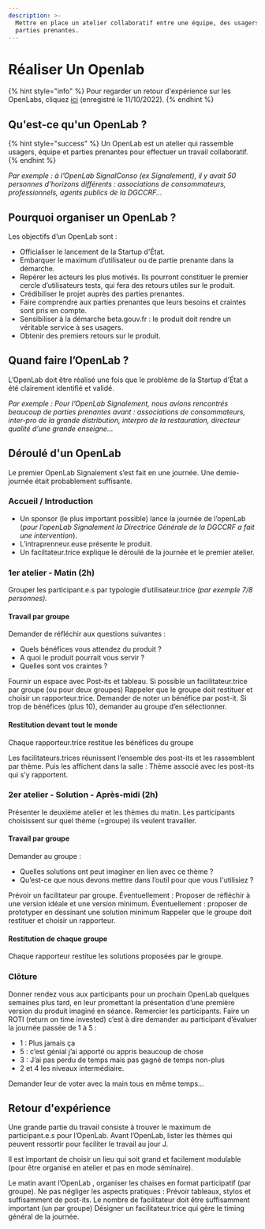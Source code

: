 ```yaml
---
description: >-
  Mettre en place un atelier collaboratif entre une équipe, des usagers et des
  parties prenantes.
---
```


# Réaliser Un Openlab

{% hint style="info" %}
Pour regarder un retour d'expérience sur les OpenLabs, cliquez [ici](https://bbb-dinum-scalelite.visio.education.fr/playback/presentation/2.3/ba8dbb0d47c149b02f2cfb0cc82dce89845d5a4e-1665475223360) (enregistré le 11/10/2022).&#x20;
{% endhint %}

## Qu'est-ce qu'un OpenLab ? <a href="#en-un-mot" id="en-un-mot"></a>

{% hint style="success" %}
Un OpenLab est un atelier qui rassemble usagers, équipe et parties prenantes pour effectuer un travail collaboratif.
{% endhint %}

_Par exemple : à l’OpenLab SignalConso (ex Signalement), il y avait 50 personnes d’horizons différents : associations de consommateurs, professionnels, agents publics de la DGCCRF..._

## Pourquoi organiser un OpenLab ? <a href="#pourquoi-organiser-un-premier-openlab" id="pourquoi-organiser-un-premier-openlab"></a>

Les objectifs d’un OpenLab sont :

* Officialiser le lancement de la Startup d'État.
* Embarquer le maximum d’utilisateur ou de partie prenante dans la démarche.
* Repérer les acteurs les plus motivés. Ils pourront constituer le premier cercle d’utilisateurs tests, qui fera des retours utiles sur le produit.
* Crédibiliser le projet auprès des parties prenantes.
* Faire comprendre aux parties prenantes que leurs besoins et craintes sont pris en compte.
* Sensibiliser à la démarche beta.gouv.fr : le produit doit rendre un véritable service à ses usagers.
* Obtenir des premiers retours sur le produit.

## Quand faire l’OpenLab ? <a href="#quand-faire-lopenlab" id="quand-faire-lopenlab"></a>

L’OpenLab doit être réalisé une fois que le problème de la Startup d'État a été clairement identifié et validé.

_Par exemple : Pour l’OpenLab Signalement, nous avions rencontrés beaucoup de parties prenantes avant : associations de consommateurs, inter-pro de la grande distribution, interpro de la restauration, directeur qualité d’une grande enseigne..._

## Déroulé d'un OpenLab <a href="#deroule-de-lopenlab" id="deroule-de-lopenlab"></a>

Le premier OpenLab Signalement s’est fait en une journée. Une demie-journée était probablement suffisante.

### Accueil / Introduction <a href="#accueil-introduction" id="accueil-introduction"></a>

* Un sponsor (le plus important possible) lance la journée de l’openLab (_pour l’openLab Signalement la Directrice Générale de la DGCCRF a fait une intervention_).
* L’intraprenneur.euse présente le produit.
* Un faciltateur.trice explique le déroulé de la journée et le premier atelier.

### 1er atelier - Matin (2h) <a href="#1er-atelier-matin-2-h" id="1er-atelier-matin-2-h"></a>

Grouper les participant.e.s par typologie d’utilisateur.trice _(par exemple 7/8 personnes)._

#### Travail par groupe <a href="#travail-par-groupe" id="travail-par-groupe"></a>

Demander de réfléchir aux questions suivantes :

* Quels bénéfices vous attendez du produit ?
* A quoi le produit pourrait vous servir ?
* Quelles sont vos craintes ?

Fournir un espace avec Post-its et tableau. Si possible un facilitateur.trice par groupe (ou pour deux groupes) Rappeler que le groupe doit restituer et choisir un rapporteur.trice. Demander de noter un bénéfice par post-it. Si trop de bénéfices (plus 10), demander au groupe d’en sélectionner.

#### Restitution devant tout le monde <a href="#restitution-devant-tout-le-monde" id="restitution-devant-tout-le-monde"></a>

Chaque rapporteur.trice restitue les bénéfices du groupe

Les facilitateurs.trices réunissent l’ensemble des post-its et les rassemblent par thème. Puis les affichent dans la salle : Thème associé avec les post-its qui s’y rapportent.

### 2er atelier - Solution - Après-midi (2h) <a href="#2er-atelier-solution-apres-midi-2-h" id="2er-atelier-solution-apres-midi-2-h"></a>

Présenter le deuxième atelier et les thèmes du matin. Les participants choisissent sur quel thème (=groupe) ils veulent travailler.

#### Travail par groupe <a href="#travail-par-groupe-1" id="travail-par-groupe-1"></a>

Demander au groupe :

* Quelles solutions ont peut imaginer en lien avec ce thème ?
* Qu’est-ce que nous devons mettre dans l’outil pour que vous l'utilisiez ?

Prévoir un facilitateur par groupe. Éventuellement : Proposer de réfléchir à une version idéale et une version minimum. Éventuellement : proposer de prototyper en dessinant une solution minimum Rappeler que le groupe doit restituer et choisir un rapporteur.

#### Restitution de chaque groupe <a href="#restitution-de-chaque-groupe" id="restitution-de-chaque-groupe"></a>

Chaque rapporteur restitue les solutions proposées par le groupe.

### Clôture <a href="#cloture" id="cloture"></a>

Donner rendez vous aux participants pour un prochain OpenLab quelques semaines plus tard, en leur promettant la présentation d’une première version du produit imaginé en séance. Remercier les participants. Faire un ROTI (return on time invested) c’est à dire demander au participant d’évaluer la journée passée de 1 à 5 :

* 1 : Plus jamais ça
* 5 : c’est génial j’ai apporté ou appris beaucoup de chose
* 3 : J’ai pas perdu de temps mais pas gagné de temps non-plus
* 2 et 4 les niveaux intermédiaire.

Demander leur de voter avec la main tous en même temps…

## Retour d'expérience

Une grande partie du travail consiste à trouver le maximum de participant.e.s pour l’OpenLab. Avant l’OpenLab, lister les thèmes qui peuvent ressortir pour faciliter le travail au jour J.

Il est important de choisir un lieu qui soit grand et facilement modulable (pour être organisé en atelier et pas en mode séminaire).

Le matin avant l’OpenLab , organiser les chaises en format participatif (par groupe). Ne pas négliger les aspects pratiques : Prévoir tableaux, stylos et suffisamment de post-its. Le nombre de facilitateur doit être suffisamment important (un par groupe) Désigner un facilitateur.trice qui gère le timing général de la journée.
